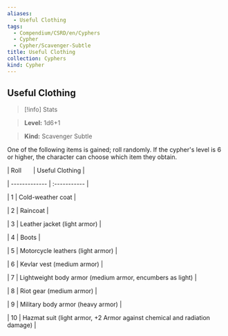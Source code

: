 ```yaml
---
aliases:
  - Useful Clothing
tags:
  - Compendium/CSRD/en/Cyphers
  - Cypher
  - Cypher/Scavenger-Subtle
title: Useful Clothing
collection: Cyphers
kind: Cypher
---
```

## Useful Clothing    
>[!info] Stats    
> **Level:** 1d6+1    
> **Kind:** Scavenger Subtle  
    
One of the following items is gained; roll randomly. If the cypher's level is 6 or higher, the character can choose which item they obtain.    
  
|  Roll &nbsp; &nbsp; &nbsp; | Useful Clothing  |    
| ------------- | :----------- |    
| 1 | Cold-weather coat |    
| 2 | Raincoat |    
| 3 | Leather jacket (light armor) |    
| 4 | Boots |    
| 5 | Motorcycle leathers (light armor) |    
| 6 | Kevlar vest (medium armor) |    
| 7 | Lightweight body armor (medium armor, encumbers as light) |    
| 8 | Riot gear (medium armor) |    
| 9 | Military body armor (heavy armor) |    
| 10 | Hazmat suit (light armor, +2 Armor against chemical and radiation damage) |
